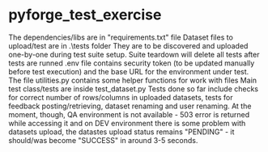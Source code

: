 # pyforge_test_exercise
The dependencies/libs are in "requirements.txt" file
Dataset files to upload/test are in .\tests folder
They are to be discovered and uploaded one-by-one during test suite setup. 
Suite teardown will delete all tests after tests are runned
.env file contains security token (to be updated manually before test execution)
and the base URL for the environment under test.
The file utilities.py contains some helper functions for work with files
Main test class/tests are inside test_dataset.py
Tests done so far include checks for correct number of rows/columns in uploaded datasets,
tests for feedback posting/retrieving, dataset renaming and user renaming.
At the moment, though, QA environment is not available - 503 error is returned while accessing it and on DEV environment there is some problem with datasets upload, the datastes upload status remains "PENDING" - it should/was become "SUCCESS" in around 3-5 seconds.   